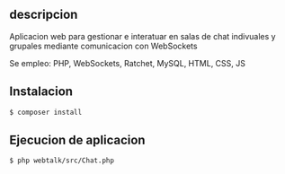 ## descripcion
Aplicacion web para gestionar e interatuar en salas de chat indivuales y grupales mediante comunicacion con WebSockets 

Se empleo: PHP, WebSockets, Ratchet, MySQL, HTML, CSS, JS

## Instalacion

```bash
$ composer install
```

## Ejecucion de aplicacion

```bash
$ php webtalk/src/Chat.php
```
